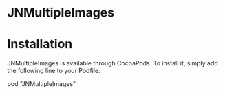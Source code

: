 # JNMultipleImages

# Installation
JNMultipleImages is available through CocoaPods. To install it, simply add the following line to your Podfile:

pod "JNMultipleImages"
